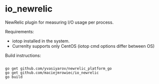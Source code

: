 # io_newrelic
NewRelic plugin for measuring I/O usage per process.

Requirements:
* iotop installed in the system.
* Currenlty supports only CentOS (iotop cmd options differ between OS)

Build instructions:

```

go get github.com/yvasiyarov/newrelic_platform_go
go get github.com/maciejmrowiec/io_newrelic
go build

```
